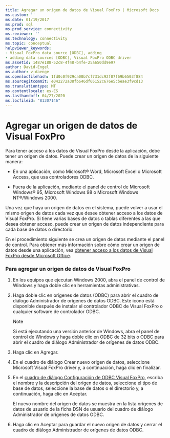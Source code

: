 ```yaml
---
title: Agregar un origen de datos de Visual FoxPro | Microsoft Docs
ms.custom: ''
ms.date: 01/19/2017
ms.prod: sql
ms.prod_service: connectivity
ms.reviewer: ''
ms.technology: connectivity
ms.topic: conceptual
helpviewer_keywords:
- Visual FoxPro data source [ODBC], adding
- adding data sources [ODBC], Visual FoxPro ODBC driver
ms.assetid: 1487e188-52c8-4f48-b4fe-25a650dd9e97
author: David-Engel
ms.author: v-daenge
ms.openlocfilehash: 1fd0c0f929ca00b7cf731dc92f07f69b6503f884
ms.sourcegitcommit: e042272a38fb646df05152c676e5cbeae3f9cd13
ms.translationtype: MT
ms.contentlocale: es-ES
ms.lasthandoff: 04/27/2020
ms.locfileid: "81307146"
---
```

# <a name="adding-a-visual-foxpro-data-source"></a>Agregar un origen de datos de Visual FoxPro
Para tener acceso a los datos de Visual FoxPro desde la aplicación, debe tener un origen de datos. Puede crear un origen de datos de la siguiente manera:  
  
-   En una aplicación, como Microsoft® Word, Microsoft Excel o Microsoft Access, que usa controladores ODBC.  
  
-   Fuera de la aplicación, mediante el panel de control de Microsoft Windows® 95, Microsoft Windows 98 o Microsoft Windows NT®/Windows 2000.  
  
 Una vez que haya un origen de datos en el sistema, puede volver a usar el mismo origen de datos cada vez que desee obtener acceso a los datos de Visual FoxPro. Si tiene varias bases de datos o tablas diferentes a las que desea obtener acceso, puede crear un origen de datos independiente para cada base de datos o directorio.  
  
 En el procedimiento siguiente se crea un origen de datos mediante el panel de control. Para obtener más información sobre cómo crear un origen de datos desde una aplicación, vea [obtener acceso a los datos de Visual FoxPro desde Microsoft Office](../../odbc/microsoft/accessing-visual-foxpro-data-from-microsoft-office.md).  
  
### <a name="to-add-a-visual-foxpro-data-source"></a>Para agregar un origen de datos de Visual FoxPro  
  
1.  En los equipos que ejecutan Windows 2000, abra el panel de control de Windows y haga doble clic en herramientas administrativas.  
  
2.  Haga doble clic en orígenes de datos (ODBC) para abrir el cuadro de diálogo Administrador de orígenes de datos ODBC. Este icono está disponible después de instalar el controlador ODBC de Visual FoxPro o cualquier software de controlador ODBC.  
  
    > [!NOTE]  
    >  Si está ejecutando una versión anterior de Windows, abra el panel de control de Windows y haga doble clic en ODBC de 32 bits o ODBC para abrir el cuadro de diálogo Administrador de orígenes de datos ODBC.  
  
3.  Haga clic en Agregar.  
  
4.  En el cuadro de diálogo Crear nuevo origen de datos, seleccione Microsoft Visual FoxPro driver y, a continuación, haga clic en finalizar.  
  
5.  En el [cuadro de diálogo Configuración de ODBC Visual FoxPro](../../odbc/microsoft/odbc-visual-foxpro-setup-dialog-box.md), escriba el nombre y la descripción del origen de datos, seleccione el tipo de base de datos, seleccione la base de datos o el directorio y, a continuación, haga clic en Aceptar.  
  
     El nuevo nombre del origen de datos se muestra en la lista orígenes de datos de usuario de la ficha DSN de usuario del cuadro de diálogo Administrador de orígenes de datos ODBC.  
  
6.  Haga clic en Aceptar para guardar el nuevo origen de datos y cerrar el cuadro de diálogo Administrador de orígenes de datos ODBC.
